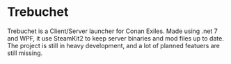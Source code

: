 # Trebuchet
Trebuchet is a Client/Server launcher for Conan Exiles. Made using .net 7 and WPF, it use SteamKit2 to keep server binaries and mod files up to date. The project is still in heavy development, and a lot of planned featuers are still missing.
